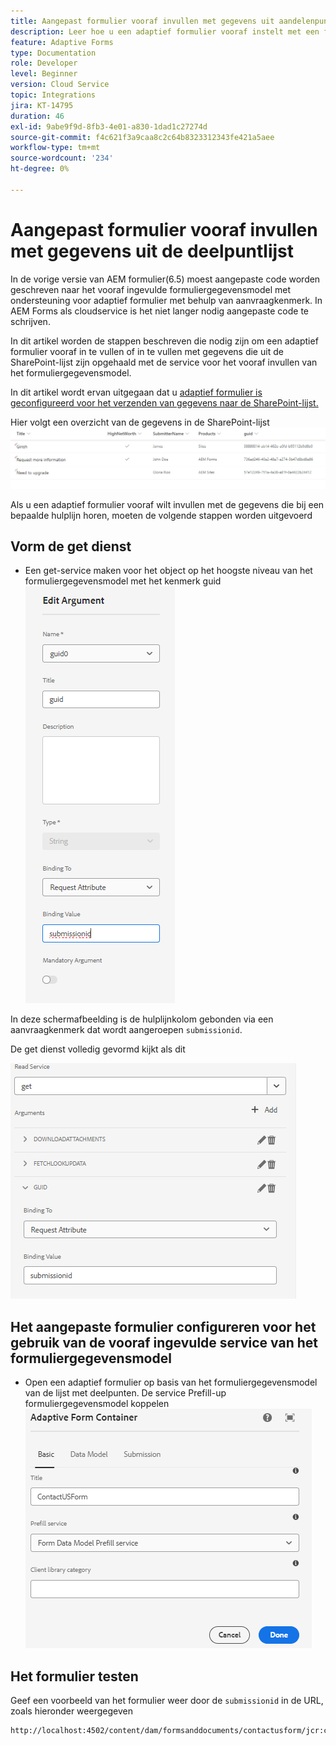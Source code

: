 ```yaml
---
title: Aangepast formulier vooraf invullen met gegevens uit aandelenpuntlijst
description: Leer hoe u een adaptief formulier vooraf instelt met een formuliergegevensmodel dat wordt ondersteund door een lijst met deelpunten
feature: Adaptive Forms
type: Documentation
role: Developer
level: Beginner
version: Cloud Service
topic: Integrations
jira: KT-14795
duration: 46
exl-id: 9abe9f9d-8fb3-4e01-a830-1dad1c27274d
source-git-commit: f4c621f3a9caa8c2c64b8323312343fe421a5aee
workflow-type: tm+mt
source-wordcount: '234'
ht-degree: 0%

---
```


# Aangepast formulier vooraf invullen met gegevens uit de deelpuntlijst

In de vorige versie van AEM formulier(6.5) moest aangepaste code worden geschreven naar het vooraf ingevulde formuliergegevensmodel met ondersteuning voor adaptief formulier met behulp van aanvraagkenmerk. In AEM Forms als cloudservice is het niet langer nodig aangepaste code te schrijven.

In dit artikel worden de stappen beschreven die nodig zijn om een adaptief formulier vooraf in te vullen of in te vullen met gegevens die uit de SharePoint-lijst zijn opgehaald met de service voor het vooraf invullen van het formuliergegevensmodel.

In dit artikel wordt ervan uitgegaan dat u [adaptief formulier is geconfigureerd voor het verzenden van gegevens naar de SharePoint-lijst.](https://experienceleague.adobe.com/docs/experience-manager-cloud-service/content/forms/adaptive-forms-authoring/authoring-adaptive-forms-core-components/create-an-adaptive-form-on-forms-cs/configure-submit-actions-core-components.html?lang=en#connect-af-sharepoint-list)

Hier volgt een overzicht van de gegevens in de SharePoint-lijst
![sharepoint-lijst](assets/list-data.png)

Als u een adaptief formulier vooraf wilt invullen met de gegevens die bij een bepaalde hulplijn horen, moeten de volgende stappen worden uitgevoerd

## Vorm de get dienst

* Een get-service maken voor het object op het hoogste niveau van het formuliergegevensmodel met het kenmerk guid
  ![getService](assets/mapping-request-attribute.png)

In deze schermafbeelding is de hulplijnkolom gebonden via een aanvraagkenmerk dat wordt aangeroepen `submissionid`.

De get dienst volledig gevormd kijkt als dit

![getService](assets/fdm-request-attribute.png)

## Het aangepaste formulier configureren voor het gebruik van de vooraf ingevulde service van het formuliergegevensmodel

* Open een adaptief formulier op basis van het formuliergegevensmodel van de lijst met deelpunten. De service Prefill-up formuliergegevensmodel koppelen
  ![form-prefill-service](assets/form-prefill-service.png)

## Het formulier testen

Geef een voorbeeld van het formulier weer door de `submissionid` in de URL, zoals hieronder weergegeven

```html
http://localhost:4502/content/dam/formsanddocuments/contactusform/jcr:content?wcmmode=disabled&submissionid=57e12249-751a-4a38-a81f-0a4422b24412
```
